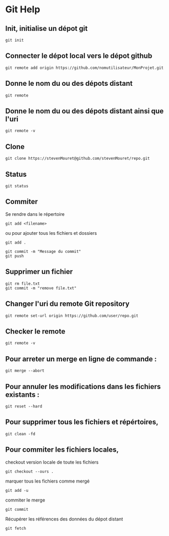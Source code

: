 # Git Help

## Init, initialise un dépot git
```git
git init
```

## Connecter le dépot local vers le dépot github
```git
git remote add origin https://github.com/nomutilisateur/MonProjet.git
```

## Donne le nom du ou des dépots distant
```git
git remote
```

## Donne le nom du ou des dépots distant ainsi que l'uri
```git
git remote -v
```

## Clone
```git
git clone https://stevenMouret@github.com/stevenMouret/repo.git
```

## Status
```git
git status
```

## Commiter
Se rendre dans le répertoire

```git
git add <filename>
```

ou pour ajouter tous les fichiers et dossiers

```git
git add .
```
```git
git commit -m "Message du commit"
git push
```

## Supprimer un fichier
```git
git rm file.txt
git commit -m "remove file.txt"
```

## Changer l'uri du remote Git repository
```git
git remote set-url origin https://github.com/user/repo.git
```

## Checker le remote
```git
git remote -v
```

## Pour arreter un merge en ligne de commande :
```git
git merge --abort
```

## Pour annuler les modifications dans les fichiers existants :
```git
git reset --hard
```

## Pour supprimer tous les fichiers et répértoires,
```git
git clean -fd
```

## Pour commiter les fichiers locales,

checkout version locale de toute les fichiers
```git
git checkout --ours .
```

marquer tous les fichiers comme mergé
```git
git add -u
```

commiter le merge
```git
git commit
```

Récupérer les références des données du dépot distant
```git
git fetch
```

